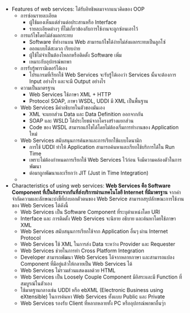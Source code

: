 - Features of web services: ได้รับอิทธิพลมาจากแนวคิดของ OOP
	- การซ่อนรายละเอียด
		- ผู้ใช้มองเห็นแต่ส่วนต่อประสานหรือ Interface
		- รายละเอียดต่างๆ ที่ไม่เกี่ยวข้องกับการใช้งานจะถูกซ่อนเอาไว้
	- การแก้ไขโดยไม่ส่งผลกระทบ
		- Software ที่ทำงานบน Web สามารแก้ไขได้ง่ายไม่ส่งผลกระทบเป็นลูกโซ่
		- ออกแบบได้สะดวก เรียบง่าย
		- ผู้ใช้ไม่จำเป็นต้องโหลกหรือติดตั้ง Software เพิ่ม
		- เหมาะกับอุปกรณ์พกพา
	- การรับรู้พารามิเตอร์ได้เอง
		- โปรแกรมที่เรียกใช้ Web Services จะรับรู้ได้เองว่า Services นั้นจะต้องการ Input อย่างไร และจะมี Output อย่างไร
	- ความเป็นมาตรฐาน
		- Web Services ใช้ภาษา XML + HTTP
		- Protocol SOAP, ภาษา WSDL, UDDI มี XML เป็นพื้นฐาน
	- Web Services มีคำอธิบายในตัวของมันเอง
		- XML จะแยกส่วน Data และ Data Definition ออกจากกัน
		- SOAP และ WSLD ได้ประโยชน์จากโครงสร้างแยกส่วน
		- Code ของ WSDL สามารถแก้ไขได้โดยไม่ต้องเริ่มการทำงานของ Application ใหม่
	- Web Services สนับสนุนการค้นหาและการเรียกใช้แบบไดนามิก
		- การใช้ UDDI ทำให้ Application สามารถค้นหาและเรียกใช้บริการได้ใน Run Time
		- เพราะไม่ต้องกำหนดการเรียกใช้ Web Services ไว้ก่อน จึงมีความคล่องตัวในการพัฒนา
		- ต่อมาถูกพัฒนาและเรียกว่า JIT (Just in Time Integration)
	-
- Characteristics of using web services: **Web Services คือ Software Component ที่เป็นอิสระจากกันที่ส่งบริการผ่านเทคโนโลยี Internet ที่มีมาตรฐาน** จากคำจำกัดความและลักษณะบ่งชี้ที่บ่งบอกตัวตนของ Web Service สามารถสรุปลักษณะการใช้งานของ Web Services ได้ดังนี้
	- Web Services เป็น Software Component ที่ระบุตำแหน่งโดย URI
	- Interface และ การติดตั้ง Web Services จะนิยาย อธิบาย และค้นหาโดยใช้ภาษา XML
	- Web Services สนับสนุนการเรียกใช้จาก Application อื่นๆ ผ่าน Internet Protocol
	- Web Services ใช้ XML ในการส่ง Data ระหว่าง Provider และ Requester
	- Web Services ช่วยในการทำ Cross Platform Integration
	- Developer สามารถพัฒนา Web Services ได้จากหลายภาษา และสามารถแปลง Component ที่มีอยู่แล้วให้กลายเป็น Web Services ได้
	- Web Services ไม่รวมส่วนแสดงผลด้วย HTML
	- Web Services เป็น Loosely Couple Component มีอิสระและมี Function ที่สมบูรณ์ในตัวเอง
	- ใช้มาตฐานกลางเช่น UDDI หรือ ebXML (Electronic Business using eXtensible) ในการค้นหา Web Services ทั้งแบบ Public และ Private
	- Web Services รองรับ Client ที่หลากหลายทั้ง PC หรืออุปกรณ์พกพาอื่นๆำ